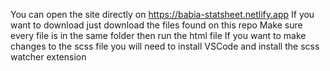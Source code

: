 You can open the site directly on https://babia-statsheet.netlify.app
If you want to download just download the files found on this repo
Make sure every file is in the same folder then run the html file
If you want to make changes to the scss file you will need to install VSCode and install the scss watcher extension

